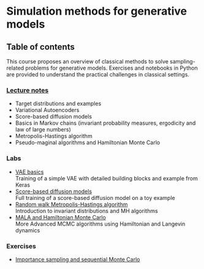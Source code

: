 # Simulation methods for generative models
## Table of contents

This course proposes an overview of classical methods to solve sampling-related problems for generative models.
Exercises and notebooks in Python are provided to understand the practical challenges in classical settings.

### [Lecture notes](https://github.com/sylvainlc/22-M2_generative_models/blob/main/Lecture/poly.pdf) 
- Target distributions and examples  
- Variational Autoencoders
- Score-based diffusion models
- Basics in Markov chains (invariant probability measures, ergodicity and law of large numbers)
- Metropolis-Hastings algorithm
- Pseudo-maginal algorithms and Hamiltonian Monte Carlo

### Labs
- [VAE basics](https://github.com/sylvainlc/22-M2_generative_models/blob/main/Lab/vae_basics.ipynb)\
Training of a simple VAE with detailed building blocks and example from Keras
- [Score-based diffusion models](https://github.com/sylvainlc/22-M2_generative_models/blob/main/Lab/diffusionmodels_toy.ipynb)\
Full training of a score-based diffusion model on a toy example
- [Random walk Metropolis-Hastings algorithm](https://github.com/sylvainlc/22-M2_generative_models/blob/main/Lab/mcmc_mh.ipynb)\
Introduction to invariant distributions and MH algorithms
- [MALA and Hamiltonian Monte Carlo](https://github.com/sylvainlc/22-M2_generative_models/blob/main/Lab/mh_mala_hmc.ipynb)\
More Advanced MCMC algorithms using Hamiltonian and Langevin dynamics


### Exercises
- [Importance sampling and sequential Monte Carlo](https://github.com/sylvainlc/22-M2_generative_models/blob/main/Exercises/training_SMC.pdf)
